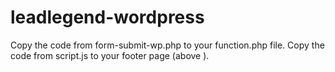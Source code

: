 # leadlegend-wordpress
Copy the code from form-submit-wp.php to your function.php file. 
Copy the code from script.js to your footer page (above ).
